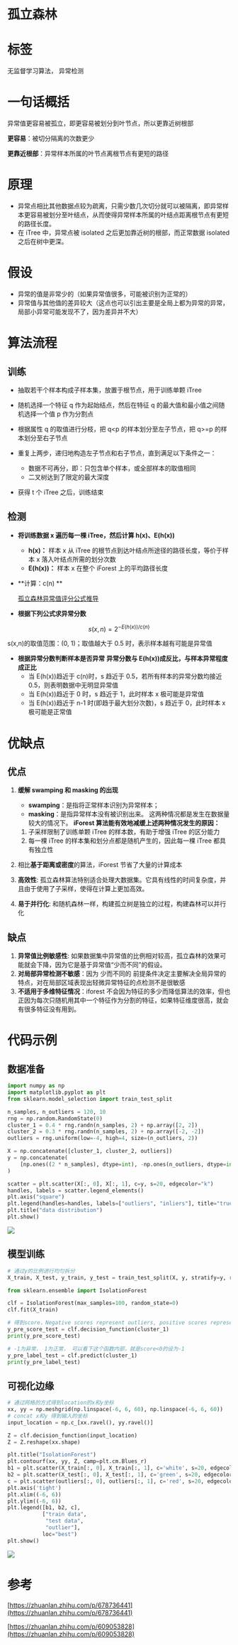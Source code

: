 # 孤立森林

# 标签

无监督学习算法， 异常检测

# 一句话概括

异常值更容易被孤立，即更容易被划分到叶节点，所以更靠近树根部

**更容易**：被切分隔离的次数更少

**更靠近根部**：异常样本所属的叶节点离根节点有更短的路径

# 原理

- 异常点相比其他数据点较为疏离，只需少数几次切分就可以被隔离，即异常样本更容易被划分至叶结点，从而使得异常样本所属的叶结点距离根节点有更短的路径长度。
- 在 iTree 中，异常点被 isolated 之后更加靠近树的根部，而正常数据 isolated 之后在树中更深。

# 假设

- 异常的值是非常少的（如果异常值很多，可能被识别为正常的）
- 异常值与其他值的差异较大（这点也可以引出主要是全局上都为异常的异常，局部小异常可能发现不了，因为差异并不大）

# 算法流程

## 训练

- 抽取若干个样本构成子样本集，放置于根节点，用于训练单颗 iTree
- 随机选择一个特征 q 作为起始结点，然后在特征 q 的最大值和最小值之间随机选择一个值 p 作为分割点
- 根据属性 q 的取值进行分枝，把 q<p 的样本划分至左子节点，把 q>=p 的样本划分至右子节点
- 重复上两步，递归地构造左子节点和右子节点，直到满足以下条件之一：

  - 数据不可再分，即：只包含单个样本，或全部样本的取值相同
  - 二叉树达到了限定的最大深度
- 获得 t 个 iTree 之后，训练结束

## 检测

- **将训练数据 x 遍历每一棵 iTree，然后计算 h(x)、E(h(x))**

  - **h(x)：** 样本 x 从 iTree 的根节点到达叶结点所途径的路径长度，等价于样本 x 落入叶结点所需的划分次数
  - **E(h(x))：** 样本 x 在整个 iForest 上的平均路径长度  
- **计算：c(n) **

  [孤立森林异常值评分公式推导](https://zhuanlan.zhihu.com/p/609053828)

- **根据下列公式求异常分数**

$$
s(x,n)=2^{-E(h(x))/c(n)}
$$

s(x,n)的取值范围：(0, 1)；取值越大于 0.5 时，表示样本越有可能是异常值

- **根据异常分数判断样本是否异常**
  **异常分数与 E(h(x))成反比，与样本异常程度成正比**
  - 当 E(h(x))趋近于 c(n)时，s 趋近于 0.5，若所有样本的异常分数均接近 0.5，则表明数据中无明显异常值
  - 当 E(h(x))趋近于 0 时，s 趋近于 1，此时样本 x 极可能是异常值
  - 当 E(h(x))趋近于 n-1 时(即趋于最大划分次数)，s 趋近于 0，此时样本 x 极可能是正常值

# 优缺点

## 优点

1. **缓解 swamping 和 masking 的出现**

   - **swamping**：是指将正常样本识别为异常样本；
   - **masking**：是指异常样本没有被识别出来。
     这两种情况都是发生在数据量较大的情况下。
     **iForest 算法能有效地减缓上述两种情况发生的原因：**

   1. 子采样限制了训练单颗 iTree 的样本数，有助于增强 iTree 的区分能力
   2. 每一棵 iTree 的样本集和划分点都是随机产生的，因此每一棵 iTree 都具有独立性
2. 相比**基于距离或密度**的算法，iForest 节省了大量的计算成本
3. **高效性**: 孤立森林算法特别适合处理大数据集。它具有线性的时间复杂度，并且由于使用了子采样，使得在计算上更加高效。
4. **易于并行化**: 和随机森林一样，构建孤立树是独立的过程，构建森林可以并行化

## 缺点

1. **异常值比例敏感性**: 如果数据集中异常值的比例相对较高，孤立森林的效果可能就会下降，因为它是基于异常值“少而不同”的假设。
2. **对局部异常检测不敏感**：因为 少而不同的 前提条件决定主要解决全局异常的特点，对在局部区域表现出轻微异常特征的点检测不是很敏感
3. **不适用于多维特征情况**：iforest 不会因为特征的多少而降低算法的效率，但也正因为每次只随机用其中一个特征作为分割的特征，如果特征维度很高，就会有很多特征没有用到。

# 代码示例

## 数据准备

```python
import numpy as np
import matplotlib.pyplot as plt
from sklearn.model_selection import train_test_split

n_samples, n_outliers = 120, 10
rng = np.random.RandomState(0)
cluster_1 = 0.4 * rng.randn(n_samples, 2) + np.array([2, 2])
cluster_2 = 0.3 * rng.randn(n_samples, 2) + np.array([-2, -2])
outliers = rng.uniform(low=-4, high=4, size=(n_outliers, 2))

X = np.concatenate([cluster_1, cluster_2, outliers])
y = np.concatenate(
    [np.ones((2 * n_samples), dtype=int), -np.ones(n_outliers, dtype=int)]
)

scatter = plt.scatter(X[:, 0], X[:, 1], c=y, s=20, edgecolor="k")
handles, labels = scatter.legend_elements()
plt.axis("square")
plt.legend(handles=handles, labels=["outliers", "inliers"], title="true class")
plt.title("data distribution")
plt.show()
```

![](static/DNFHbd6zlo72shxuD1pcpDMQncD.png)

## 模型训练

```python
# 通过y的比例进行均匀拆分
X_train, X_test, y_train, y_test = train_test_split(X, y, stratify=y, random_state=42)

from sklearn.ensemble import IsolationForest

clf = IsolationForest(max_samples=100, random_state=0)
clf.fit(X_train)

# 得到score，Negative scores represent outliers, positive scores represent inliers
y_pre_score_test = clf.decision_function(cluster_1)
print(y_pre_score_test)

# -1为异常， 1为正常， 可以看下这个函数内部，就是score<0的设为-1
y_pre_label_test = clf.predict(cluster_1) 
print(y_pre_label_test)
```

## 可视化边缘

```python
# 通过网格的方式得到location的x和y坐标
xx, yy = np.meshgrid(np.linspace(-6, 6, 60), np.linspace(-6, 6, 60))
# concat x和y 得到输入的坐标
input_location = np.c_[xx.ravel(), yy.ravel()]

Z = clf.decision_function(input_location)
Z = Z.reshape(xx.shape)

plt.title("IsolationForest")
plt.contourf(xx, yy, Z, camp=plt.cm.Blues_r)
b1 = plt.scatter(X_train[:, 0], X_train[:, 1], c='white', s=20, edgecolor='k')
b2 = plt.scatter(X_test[:, 0], X_test[:, 1], c='green', s=20, edgecolor='k')
c = plt.scatter(outliers[:, 0], outliers[:, 1], c='red', s=20, edgecolor='k')
plt.axis('tight')
plt.xlim((-6, 6))
plt.ylim((-6, 6))
plt.legend([b1, b2, c],
           ["train data",
            "test data",
            "outlier"],
           loc="best")
plt.show()
```

![](static/YaXcblWqUoB9jdxvf9Pc6mbXnye.png)

# 参考

[https://zhuanlan.zhihu.com/p/678736441](https://zhuanlan.zhihu.com/p/678736441)

[https://zhuanlan.zhihu.com/p/609053828](https://zhuanlan.zhihu.com/p/609053828)

